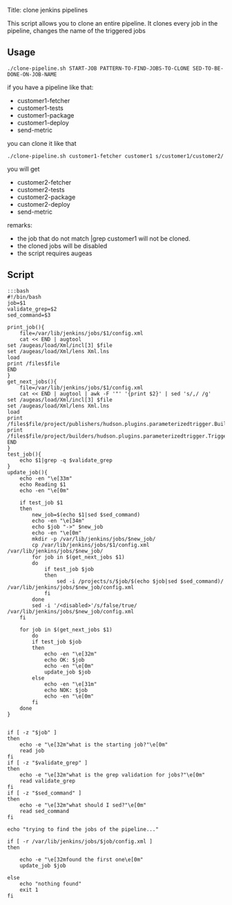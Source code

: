 Title: clone jenkins pipelines

This script allows you to clone an entire pipeline. It clones every job in the pipeline, changes the name of the triggered jobs

Usage
---

    ./clone-pipeline.sh START-JOB PATTERN-TO-FIND-JOBS-TO-CLONE SED-TO-BE-DONE-ON-JOB-NAME

if you have a pipeline like that:

  * customer1-fetcher
  * customer1-tests
  * customer1-package
  * customer1-deploy
  * send-metric

you can clone it like that

    ./clone-pipeline.sh customer1-fetcher customer1 s/customer1/customer2/

you will get

  * customer2-fetcher
  * customer2-tests
  * customer2-package
  * customer2-deploy
  * send-metric

remarks:

  * the job that do not match |grep customer1 will not be cloned.
  * the cloned jobs will be disabled
  * the script requires augeas

Script
---

    :::bash
    #!/bin/bash
    job=$1
    validate_grep=$2
    sed_command=$3
    
    print_job(){
        file=/var/lib/jenkins/jobs/$1/config.xml
        cat << END | augtool
    set /augeas/load/Xml/incl[3] $file
    set /augeas/load/Xml/lens Xml.lns
    load
    print /files$file
    END
    }
    get_next_jobs(){
        file=/var/lib/jenkins/jobs/$1/config.xml
        cat << END | augtool | awk -F '"' '{print $2}' | sed 's/,/ /g'
    set /augeas/load/Xml/incl[3] $file
    set /augeas/load/Xml/lens Xml.lns
    load
    print /files$file/project/publishers/hudson.plugins.parameterizedtrigger.BuildTrigger/configs/hudson.plugins.parameterizedtrigger.BuildTriggerConfig/projects/#text
    print /files$file/project/builders/hudson.plugins.parameterizedtrigger.TriggerBuilder/configs/hudson.plugins.parameterizedtrigger.BlockableBuildTriggerConfig/projects/#text
    END
    }
    test_job(){
        echo $1|grep -q $validate_grep
    }
    update_job(){
        echo -en "\e[33m"
        echo Reading $1
        echo -en "\e[0m"
    
        if test_job $1
        then
            new_job=$(echo $1|sed $sed_command)
            echo -en "\e[34m"
            echo $job "->" $new_job
            echo -en "\e[0m"
            mkdir -p /var/lib/jenkins/jobs/$new_job/
            cp /var/lib/jenkins/jobs/$1/config.xml /var/lib/jenkins/jobs/$new_job/
            for job in $(get_next_jobs $1)
            do
                if test_job $job
                then
                    sed -i /projects/s/$job/$(echo $job|sed $sed_command)/ /var/lib/jenkins/jobs/$new_job/config.xml
                fi
            done
            sed -i '/<disabled>'/s/false/true/ /var/lib/jenkins/jobs/$new_job/config.xml
        fi
    
        for job in $(get_next_jobs $1)
            do
            if test_job $job
            then
                echo -en "\e[32m"
                echo OK: $job
                echo -en "\e[0m"
                update_job $job
            else
                echo -en "\e[31m"
                echo NOK: $job
                echo -en "\e[0m"
            fi
        done
    }
    
    
    if [ -z "$job" ]
    then
        echo -e "\e[32m"what is the starting job?"\e[0m"
        read job
    fi
    if [ -z "$validate_grep" ]
    then
        echo -e "\e[32m"what is the grep validation for jobs?"\e[0m"
        read validate_grep
    fi
    if [ -z "$sed_command" ]
    then
        echo -e "\e[32m"what should I sed?"\e[0m"
        read sed_command
    fi
    
    echo "trying to find the jobs of the pipeline..."
    
    if [ -r /var/lib/jenkins/jobs/$job/config.xml ]
    then
    
        echo -e "\e[32mfound the first one\e[0m"
        update_job $job
    
    else
        echo "nothing found"
        exit 1
    fi

